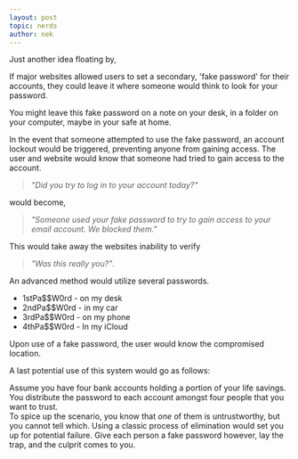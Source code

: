 ```yaml
---
layout: post
topic: nerds
author: nek
---
```


Just another idea floating by,

If major websites allowed users to set a secondary, 'fake password'
for their accounts, they could leave it where someone would think to look
for your password.

You might leave this fake password on a note on your desk, in a folder
on your computer, maybe in your safe at home.

In the event that someone attempted to use the fake password, an account lockout would be triggered, preventing anyone from gaining
access. The user and website would know that someone had
tried to gain access to the account.
>_"Did you try to log in to your account today?"_

would become,

>_"Someone used your fake password to try to
gain access to your email account. We blocked them."_

This would take away
the websites inability to verify

> _"Was this really you?"_.

An advanced method  would utilize several passwords.
* 1stPa$$W0rd - on my desk
* 2ndPa$$W0rd - in my car  
* 3rdPa$$W0rd - on my phone
* 4thPa$$W0rd - In my iCloud

Upon use of a fake password, the user would
know the compromised location.

A last potential use of this system would go as follows:

Assume you have four bank accounts holding a portion of your life savings. <br>
You distribute the password to each account amongst four people that you want to trust. <br>
To spice up the scenario,
you know that _one_ of them is untrustworthy, but you cannot tell which. Using a classic process of elimination would set you up for potential failure. Give each person a fake password however, lay the trap, and the culprit comes to you.
